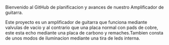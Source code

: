 Bienvenido al GitHub de planificacion y avances de nuestro Amplificador de guitarra.

Este proyecto es un amplificador de guitarra que funciona mediante valvulas de vacio y al contrario que una placa normal con pads de cobre, este esta echo mediante una placa de carbono y remaches.Tambien consta de unos modos de iluminacion mediante una tira de leds interna.
